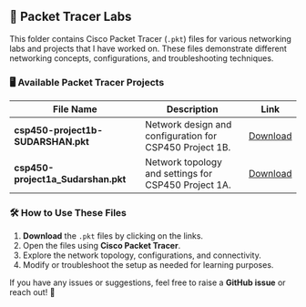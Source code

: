## 📂 Packet Tracer Labs  

This folder contains Cisco Packet Tracer (`.pkt`) files for various networking labs and projects that I have worked on. These files demonstrate different networking concepts, configurations, and troubleshooting techniques.  

### 🖥️ Available Packet Tracer Projects  

| File Name | Description | Link |
|-----------|------------|------|
| **csp450-project1b-SUDARSHAN.pkt** | Network design and configuration for CSP450 Project 1B. | [Download](csp450-project1b-SUDARSHAN.pkt) |
| **csp450-project1a_Sudarshan.pkt** | Network topology and settings for CSP450 Project 1A. | [Download](csp450-project1a_Sudarshan.pkt) |

### 🛠️ How to Use These Files  
1. **Download** the `.pkt` files by clicking on the links.  
2. Open the files using **Cisco Packet Tracer**.  
3. Explore the network topology, configurations, and connectivity.  
4. Modify or troubleshoot the setup as needed for learning purposes.  

If you have any issues or suggestions, feel free to raise a **GitHub issue** or reach out! 🚀  
